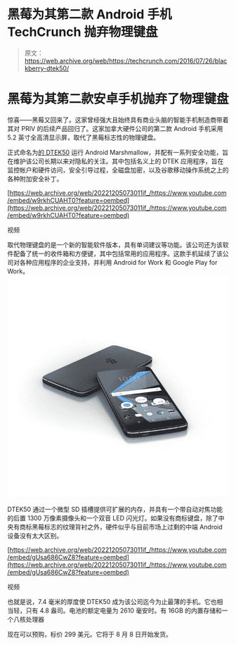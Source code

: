 # 黑莓为其第二款 Android 手机 TechCrunch 抛弃物理键盘

> 原文：<https://web.archive.org/web/https://techcrunch.com/2016/07/26/blackberry-dtek50/>

# 黑莓为其第二款安卓手机抛弃了物理键盘

惊喜——黑莓又回来了。这家曾经强大且始终具有商业头脑的智能手机制造商带着其对 PRIV 的后续产品回归了。这家加拿大硬件公司的第二款 Android 手机采用 5.2 英寸全高清显示屏，取代了黑莓标志性的物理键盘。

正式命名为[的 DTEK50](https://web.archive.org/web/20221205073011/http://blogs.blackberry.com/2016/07/blackberrys-android-devices-such-as-the-new-dtek50-are-the-most-secure-on-the-market-heres-why-video-pics/) 运行 Android Marshmallow，并配有一系列安全功能，旨在维护该公司长期以来对隐私的关注。其中包括名义上的 DTEK 应用程序，旨在监控帐户和硬件访问，安全引导过程，全磁盘加密，以及谷歌移动操作系统之上的各种附加安全补丁。

[https://web.archive.org/web/20221205073011if_/https://www.youtube.com/embed/w9rkhCUAHT0?feature=oembed](https://web.archive.org/web/20221205073011if_/https://www.youtube.com/embed/w9rkhCUAHT0?feature=oembed)

视频

取代物理键盘的是一个新的智能软件版本，具有单词建议等功能。该公司还为该软件配备了统一的收件箱和方便键，其中包括常用的应用程序。这款手机延续了该公司对各种应用程序的企业支持，并利用 Android for Work 和 Google Play for Work。![BlackBerry](img/965721a329121bbfc379225c48d525d3.png)

DTEK50 通过一个微型 SD 插槽提供可扩展的内存，并具有一个带自动对焦功能的后置 1300 万像素摄像头和一个双音 LED 闪光灯。如果没有商标键盘，除了中央有商标黑莓标志的纹理背衬之外，硬件似乎与目前市场上过剩的中端 Android 设备没有太大区别。

[https://web.archive.org/web/20221205073011if_/https://www.youtube.com/embed/gUsa686CwZ8?feature=oembed](https://web.archive.org/web/20221205073011if_/https://www.youtube.com/embed/gUsa686CwZ8?feature=oembed)

视频

也就是说，7.4 毫米的厚度使 DTEK50 成为该公司迄今为止最薄的手机。它也相当轻，只有 4.8 盎司。电池的额定电量为 2610 毫安时。有 16GB 的内置存储和一个八核处理器

现在可以预购，标价 299 美元。它将于 8 月 8 日开始发货。